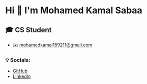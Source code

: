 # Hi 👋 I'm Mohamed Kamal Sabaa

## 🎓 CS Student

- ✉️ mohamedkamal159211@gmail.com
### 💡 Socials:
- [GitHub](https://github.com/mohamedkamalsabaa)
- [LinkedIn](https://www.linkedin.com/in/mohamed-k-sabaa-97a4aa224/)
